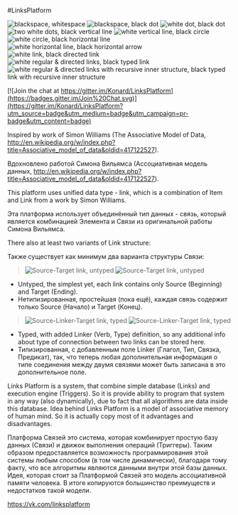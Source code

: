 #LinksPlatform

![blackspace, whitespace](https://raw.githubusercontent.com/Konard/LinksPlatform/master/doc/Intro/1.png "blackspace, whitespace")
![blackspace, black dot](https://raw.githubusercontent.com/Konard/LinksPlatform/master/doc/Intro/2.png "blackspace, black dot")
![white dot, black dot](https://raw.githubusercontent.com/Konard/LinksPlatform/master/doc/Intro/3.png "white dot, black dot")
![two white dots, black vertical line](https://raw.githubusercontent.com/Konard/LinksPlatform/master/doc/Intro/4.png "two white dots, black vertical line")
![white vertical line, black circle](https://raw.githubusercontent.com/Konard/LinksPlatform/master/doc/Intro/5.png "white vertical line, black circle")
![white circle, black horizontal line](https://raw.githubusercontent.com/Konard/LinksPlatform/master/doc/Intro/6.png "white circle, black horizontal line")
![white horizontal line, black horizontal arrow](https://raw.githubusercontent.com/Konard/LinksPlatform/master/doc/Intro/7.png "white horizontal line, black horizontal arrow")
![white link, black directed link](https://raw.githubusercontent.com/Konard/LinksPlatform/master/doc/Intro/8.png "white link, black directed link")
![white regular & directed links, black typed link](https://raw.githubusercontent.com/Konard/LinksPlatform/master/doc/Intro/9.png "white regular & directed links, black typed link")
![white regular & directed links with recursive inner structure, black typed link with recursive inner structure](https://raw.githubusercontent.com/Konard/LinksPlatform/master/doc/Intro/10.png "white regular & directed links with recursive inner structure, black typed link with recursive inner structure")

[![Join the chat at https://gitter.im/Konard/LinksPlatform](https://badges.gitter.im/Join%20Chat.svg)](https://gitter.im/Konard/LinksPlatform?utm_source=badge&utm_medium=badge&utm_campaign=pr-badge&utm_content=badge)

Inspired by work of Simon Williams (The Associative Model of Data, http://en.wikipedia.org/w/index.php?title=Associative_model_of_data&oldid=417122527).

Вдохновлено работой Симона Вильямса (Ассоциативная модель данных, http://en.wikipedia.org/w/index.php?title=Associative_model_of_data&oldid=417122527).

This platform uses unified data type - link, which is a combination of Item and Link from a work by Simon Williams.

Эта платформа использует объединённый тип данных - связь, который является комбинацией Элемента и Связи из оригинальной работы Симона Вильямса.

There also at least two variants of Link structure:

Также существует как минимум два варианта структуры Связи:

> ![Source-Target link, untyped](https://raw.githubusercontent.com/Konard/LinksPlatform/master/doc/ST.png "Source-Target link, untyped")
> ![Source-Target link, untyped](https://raw.githubusercontent.com/Konard/LinksPlatform/master/doc/ST-dots.png "Source-Target link, untyped")

- Untyped, the simplest yet, each link contains only Source (Beginning) and Target (Ending).
- Нетипизированная, простейшая (пока ещё), каждая связь содержит только Source (Начало) и Target (Конец).

> ![Source-Linker-Target link, typed](https://raw.githubusercontent.com/Konard/LinksPlatform/master/doc/SLT.png "Source-Linker-Target link, typed")
> ![Source-Linker-Target link, typed](https://raw.githubusercontent.com/Konard/LinksPlatform/master/doc/SLT-dots.png "Source-Linker-Target link, typed")

- Typed, with added Linker (Verb, Type) definition, so any additional info about type of connection between two links can be stored here.
- Типизированная, с добавленным поле Linker (Глагол, Тип, Связка, Предикат), так, что теперь любая дополнительная информация о типе соединения между двумя связями может быть записана в это дополнительное поле.

Links Platform is a system, that combine simple database (Links) and execution engine (Triggers). So it is provide ability to program that system in any way (also dynamically), due to fact that all algorithms are data inside this database. Idea behind Links Platform is a model of associative memory of human mind. So it is actually copy most of it advantages and disadvantages.

Платформа Связей это система, которая комбинирует простую базу данных (Связи) и движок выполнения операций (Триггеры). Таким образом предоставляется возможность программирования этой системы любым способом (в том числе динамически), благодаря тому факту, что все алгоритмы являются данными внутри этой базы данных. Идея, которая стоит за Платформой Связей это модель ассоциативной памяти человека. В итоге копируются большинство преимуществ и недостатков такой модели.

https://vk.com/linksplatform